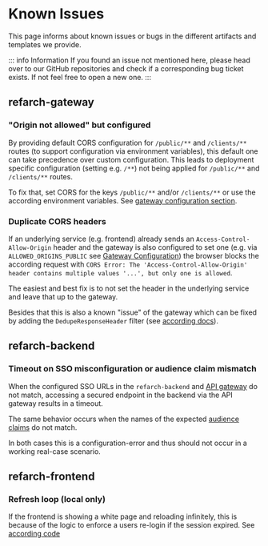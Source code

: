 # Known Issues

This page informs about known issues or bugs in the different artifacts and templates we provide.

::: info Information
If you found an issue not mentioned here, please head over to our GitHub repositories and check if a corresponding bug ticket exists.
If not feel free to open a new one.
:::

## refarch-gateway

### "Origin not allowed" but configured

By providing default CORS configuration for `/public/**` and `/clients/**` routes (to support configuration via environment variables),
this default one can take precedence over custom configuration.
This leads to deployment specific configuration (setting e.g. `/**`) not being applied for `/public/**` and `/clients/**` routes.

To fix that, set CORS for the keys `/public/**` and/or `/clients/**` or use the according environment variables.
See [gateway configuration section](../gateway.md#configuration).

### Duplicate CORS headers

If an underlying service (e.g. frontend) already sends an `Access-Control-Allow-Origin` header and the gateway is also
configured to set one (e.g. via `ALLOWED_ORIGINS_PUBLIC` see [Gateway Configuration](../gateway.md#configuration)) the browser
blocks the according request with `CORS Error: The 'Access-Control-Allow-Origin' header contains multiple values '...', but only one is allowed`.

The easiest and best fix is to not set the header in the underlying service and leave that up to the gateway.

Besides that this is also a known "issue" of the gateway which can
be fixed by adding the `DedupeResponseHeader` filter (see [according docs](https://docs.spring.io/spring-cloud-gateway/reference/spring-cloud-gateway-server-webflux/gatewayfilter-factories/deduperesponseheader-factory.html)).

## refarch-backend

### Timeout on SSO misconfiguration or audience claim mismatch

When the configured SSO URLs in the `refarch-backend` and [API gateway](../gateway.md#security) do not match, accessing a secured endpoint in the backend via the API gateway results in a timeout.

The same behavior occurs when the names of the expected [audience claims](../cross-cutting-concepts/security.md#client-validation) do not match.

In both cases this is a configuration-error and thus should not occur in a working real-case scenario.

## refarch-frontend

### Refresh loop (local only)

If the frontend is showing a white page and reloading infinitely, this is because of the logic to enforce a users re-login if the session expired.
See [according code](https://github.com/it-at-m/refarch-templates/blob/main/refarch-frontend/src/api/fetch-utils.ts#L87-L116)
